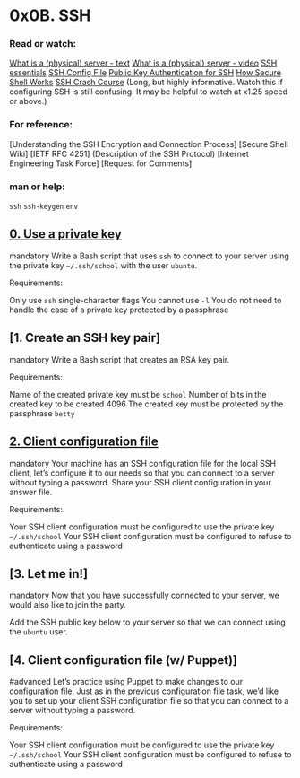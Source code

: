 # 0x0B. SSH

### Read or watch:

[What is a (physical) server - text](https://en.wikipedia.org/wiki/Server_%28computing%29#Hardware_requirement)
[What is a (physical) server - video](https://www.youtube.com/watch?v=B1ANfsDyjeA)
[SSH essentials](https://www.digitalocean.com/community/tutorials/ssh-essentials-working-with-ssh-servers-clients-and-keys)
[SSH Config File](https://www.ssh.com/academy/ssh/config)
[Public Key Authentication for SSH](https://www.ssh.com/academy/ssh/public-key-authentication)
[How Secure Shell Works](https://www.youtube.com/watch?v=ORcvSkgdA58)
[SSH Crash Course](https://www.youtube.com/watch?v=hQWRp-FdTpc) (Long, but highly informative. Watch this if configuring SSH is still confusing. It may be helpful to watch at x1.25 speed or above.)

### For reference:

[Understanding the SSH Encryption and Connection Process]
[Secure Shell Wiki]
[IETF RFC 4251] (Description of the SSH Protocol)
[Internet Engineering Task Force]
[Request for Comments]

### man or help:

`ssh`
`ssh-keygen`
`env`

## [0. Use a private key](0-use_a_private_key)
mandatory
Write a Bash script that uses `ssh` to connect to your server using the private key `~/.ssh/school` with the user `ubuntu`.

Requirements:

Only use `ssh` single-character flags
You cannot use `-l`
You do not need to handle the case of a private key protected by a passphrase

## [1. Create an SSH key pair]
mandatory
Write a Bash script that creates an RSA key pair.

Requirements:

Name of the created private key must be `school`
Number of bits in the created key to be created 4096
The created key must be protected by the passphrase `betty`

## [2. Client configuration file](1-create_ssh_key_pair)
mandatory
Your machine has an SSH configuration file for the local SSH client, let’s configure it to our needs so that you can connect to a server without typing a password. Share your SSH client configuration in your answer file.

Requirements:

Your SSH client configuration must be configured to use the private key `~/.ssh/school`
Your SSH client configuration must be configured to refuse to authenticate using a password

## [3. Let me in!]
mandatory
Now that you have successfully connected to your server, we would also like to join the party.

Add the SSH public key below to your server so that we can connect using the `ubuntu` user.

## [4. Client configuration file (w/ Puppet)]
#advanced
Let’s practice using Puppet to make changes to our configuration file. Just as in the previous configuration file task, we’d like you to set up your client SSH configuration file so that you can connect to a server without typing a password.

Requirements:

Your SSH client configuration must be configured to use the private key `~/.ssh/school`
Your SSH client configuration must be configured to refuse to authenticate using a password